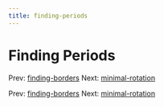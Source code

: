 ```yaml
---
title: finding-periods
---
```




# Finding Periods

Prev: [finding-borders](finding-borders.md) Next:
[minimal-rotation](minimal-rotation.md)

Prev: [finding-borders](finding-borders.md) Next:
[minimal-rotation](minimal-rotation.md)
